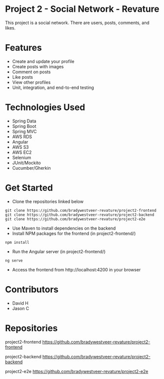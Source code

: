 # Project 2 - Social Network - Revature

This project is a social network. There are users, posts, comments, and likes.

# Features
- Create and update your profile
- Create posts with images
- Comment on posts
- Like posts
- View other profiles
- Unit, integration, and end-to-end testing

# Technologies Used
- Spring Data
- Spring Boot
- Spring MVC
- AWS RDS
- Angular
- AWS S3
- AWS EC2
- Selenium
- JUnit/Mockito
- Cucumber/Gherkin

# Get Started
- Clone the repositories linked below

`git clone https://github.com/bradywestveer-revature/project2-frontend`
`git clone https://github.com/bradywestveer-revature/project2-backend`
`git clone https://github.com/bradywestveer-revature/project2-e2e`

- Use Maven to install dependencies on the backend
- Install NPM packages for the frontend (in project2-frontend/)

`npm install`

- Run the Angular server (in project2-frontend/)

`ng serve`

- Access the frontend from http://localhost:4200 in your browser

# Contributors
- David H
- Jason C

# Repositories
project2-frontend https://github.com/bradywestveer-revature/project2-frontend

project2-backend https://github.com/bradywestveer-revature/project2-backend

project2-e2e https://github.com/bradywestveer-revature/project2-e2e
